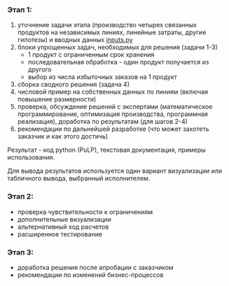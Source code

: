 ### Этап 1:

1. уточнение задачи этапа (производство четырех связанных продуктов на независимых линиях, линейные затраты, другие гипотезы) и вводных данных [inputs.py](https://github.com/epogrebnyak/linprog/blob/main/inputs.py)
2. блоки упрощенных задач, необходимых для решения (задачи 1-3)
   - 1 продукт с ограниченным срок хранения
   - последовательная обработка - один продукт получается из другого 
   - выбор из числа избыточных заказов на 1 продукт 
3. сборка сводного решения (задача 4)
4. числовой пример на собственных данных по линиям (включая повышение размерности)
5. проверка, обсуждение решений c экспертами (математическое программирование, оптимизация производства, программная реализация), доработка по результатам (для шагов 2-4)
6. рекомендации по дальнейшей разработке (что может захотеть заказчик и как этого достичь)

Результат - код python (PuLP), текстовая документация, примеры использования.

Для вывода результатов используется один вариант визуализации или табличного вывода, выбранный исполнителем.

### Этап 2: 

- проверка чувствительности к ограничениям
- дополнительные визуализации 
- альтернативный ход расчетов
- расширенное тестирование

### Этап 3:

- доработка решения после апробации с заказчиком
- рекомендации по изменений бизнес-процессов
